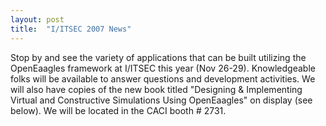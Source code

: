 ```yaml
---
layout: post
title:  "I/ITSEC 2007 News"
---
```

Stop by and see the variety of applications that can be built utilizing the OpenEaagles framework at I/ITSEC this year (Nov 26-29). Knowledgeable folks will be available to answer questions and development activities. We will also have copies of the new book titled "Designing & Implementing Virtual and Constructive Simulations Using OpenEaagles" on display (see below). We will be located in the CACI booth # 2731.
